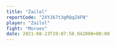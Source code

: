 ```yaml
---
title: "Zailol"
reportCode: "2XYJ67t3gRQqZ4FN"
player: "Zailol"
fight: "Moroes"
date: 2021-08-23T19:07:58.042000+00:00
---
```

